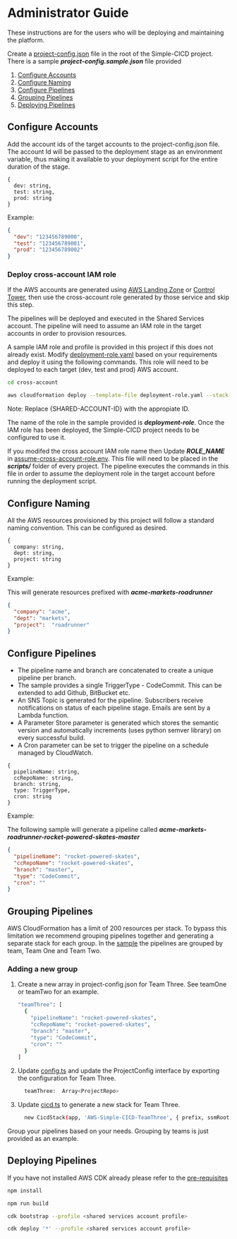 # Administrator Guide

These instructions are for the users who will be deploying and maintaining the platform.

Create a [project-config.json](../project-config.sample.json) file in the root of the Simple-CICD project. There is a sample ***project-config.sample.json*** file provided

1. [Configure Accounts](#configure-accounts)
2. [Configure Naming](#configure-naming)
3. [Configure Pipelines](#configure-pipelines)
4. [Grouping Pipelines](#grouping-pipelines)
5. [Deploying Pipelines](#deploy-pipelines)

## Configure Accounts

Add the account ids of the target accounts to the project-config.json file. The account Id will be passed to the deployment stage as an environment variable, thus making it available to your deployment script for the entire duration of the stage.

```text
{
  dev: string,
  test: string,
  prod: string
}
```

Example:

```json
{
  "dev": "123456789000",
  "test": "123456789001",
  "prod": "123456789002"
}
```

### Deploy cross-account IAM role

If the AWS accounts are generated using [AWS Landing Zone](https://aws.amazon.com/solutions/implementations/aws-landing-zone/) or [Control Tower](https://aws.amazon.com/controltower/), then use the cross-account role generated by those service and skip this step.

The pipelines will be deployed and executed in the Shared Services account. The pipeline will need to assume an IAM role in the target  accounts in order to provision resources.

A sample IAM role and profile is provided in this project if this does not already exist. Modify [deployment-role.yaml](../cross-account/deployment-role.yaml) based on your requirements and deploy it using the following commands. This role will need to be deployed to each target (dev, test and prod) AWS account.

```bash
cd cross-account

aws cloudformation deploy --template-file deployment-role.yaml --stack-name cicd-iam-stack --capabilities CAPABILITY_NAMED_IAM --parameter-overrides SharedAccountId={SHARED-ACCOUNT-ID}
```
Note: Replace {SHARED-ACCOUNT-ID} with the appropiate ID.

The name of the role in the sample provided is ***deployment-role***. Once the IAM role has been deployed, the Simple-CICD project needs to be configured to use it.

If you modifed the cross account IAM role name then Update ***ROLE_NAME*** in [assume-cross-account-role.env](../scripts/assume-cross-account-role.env). This file will need to be placed in the ***scripts/*** folder of every project. The pipeline executes the commands in this file in order to assume the deployment role in the target account before running the deployment script.

## Configure Naming

All the AWS resources provisioned by this project will follow a standard naming convention. This can be configured as desired.

```text
{
  company: string,
  dept: string,
  project: string
}
```

Example:

This will generate resources prefixed with ***acme-markets-roadrunner***

```json
{
  "company": "acme",
  "dept": "markets",
  "project":  "roadrunner"
}
```

## Configure Pipelines

- The pipeline name and branch are concatenated to create a unique pipeline per branch.
- The sample provides a single TriggerType - CodeCommit. This can be extended to add Github, BitBucket etc.
- An SNS Topic is generated for the pipeline. Subscribers receive notifications on status of each pipeline stage. Emails are sent by a Lambda function.
- A Parameter Store parameter is generated which stores the semantic version and automatically increments (uses python semver library) on every successful build.
- A Cron parameter can be set to trigger the pipeline on a schedule managed by CloudWatch.

```text
{
  pipelineName: string,
  ccRepoName: string,
  branch: string,
  type: TriggerType,
  cron: string
}
```

Example:

The following sample will generate a pipeline called ***acme-markets-roadrunner-rocket-powered-skates-master***

```json
{
  "pipelineName": "rocket-powered-skates",
  "ccRepoName": "rocket-powered-skates",
  "branch": "master",
  "type": "CodeCommit",
  "cron": ""
}
```

## Grouping Pipelines

AWS CloudFormation has a limit of 200 resources per stack. To bypass this limitation we recommend grouping pipelines together and generating a separate stack for each group. In the [sample](../project-config.sample.json) the pipelines are grouped by team, Team One and Team Two.

### Adding a new group

1. Create a new array in project-config.json for Team Three. See teamOne or teamTwo for an example.

    ```bash
    "teamThree": [
      {
        "pipelineName": "rocket-powered-skates",
        "ccRepoName": "rocket-powered-skates",
        "branch": "master",
        "type": "CodeCommit",
        "cron": ""
      }
    ]
    ```

1. Update [config.ts](../config/config.ts) and update the ProjectConfig interface by exporting the configuration for Team Three.

    ```bash
      teamThree:  Array<ProjectRepo>
    ```

1. Update [cicd.ts](../bin/cicd.ts) to generate a new stack for Team Three.

    ```bash
      new CicdStack(app, 'AWS-Simple-CICD-TeamThree', { prefix, ssmRoot, repos: config.teamThree})
    ```  

Group your pipelines based on your needs. Grouping by teams is just provided as an example.

## Deploying Pipelines

If you have not installed AWS CDK already please refer to the [pre-requisites](./prereq.md)

```bash
npm install

npm run build

cdk bootstrap --profile <shared services account profile>

cdk deploy '*' --profile <shared services account profile>
```
